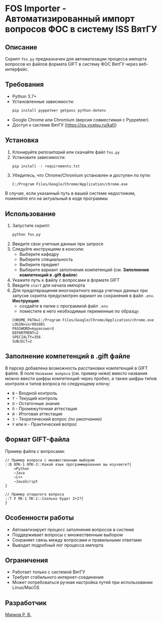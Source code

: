# FOS Importer - Автоматизированный импорт вопросов ФОС в систему ISS ВятГУ

## Описание

Скрипт `fos.py` предназначен для автоматизации процесса импорта вопросов из файлов формата GIFT в систему ФОС ВятГУ через веб-интерфейс.

## Требования

- Python 3.7+
- Установленные зависимости:
  ```bash
  pip install pyppeteer getpass python-dotenv
  ```
- Google Chrome или Chromium (версия совместимая с Pyppeteer)
- Доступ к системе ВятГУ (https://iss.vyatsu.ru/kaf/)

## Установка

1. Клонируйте репозиторий или скачайте файл `fos.py`
2. Установите зависимости:
   ```bash
   pip install -r requirements.txt
   ```
3. Убедитесь, что Chrome/Chromium установлен и доступен по пути:
   ```
   C:/Program Files/Google/Chrome/Application/chrome.exe
   ```
В случае, если указанный путь в вашей системе недостижим, поменяйте его на актуальный в коде программы

## Использование

1. Запустите скрипт:
   ```bash
   python fos.py
   ```
2. Введите свои учетные данные при запросе
3. Следуйте инструкциям в консоли:
   - Выберите кафедру
   - Выберите специальность
   - Выберите предмет
   - Выберите вариант заполнения компетенций (см. **Заполнение компетенций в .gift файле**)
4. Укажите путь к файлу с вопросами в формате GIFT
5. Введите `start` для начала импорта
6. Для предотвращения многократного ввода учетных данных при запуске скрипта предусмотрен вариант их сохранения в файл `.env`. **Инструкция**:
     - создайте в папке с программой файл `.env`
     - поместите в него необходимые переменные по образцу:
     ```env
   CHROME_PATH=C:/Program Files/Google/Chrome/Application/chrome.exe
   LOGIN=usr001001
   PASSWORD=mypassword
   DEPARTMENT=2
   SPECIALTY=356
   SUBJECT=2
     ```
## Заполнение компетенций в .gift файле
   В парсер добавлена возможность расстановки компетенций в GIFT файле. В поле `Название вопроса` (см. пример ниже) вместо названия можно ввести шифры компетенций через пробел, а также шифры типов контроля и типов вопроса по следующему ключу:
   - `В` - Входной контроль
   - `Т` - Текущий контроль
   - `О` - Остаточные знания
   - `П` - Промежуточная аттестация
   - `И` - Итоговая аттестация
   - `З` - Теоретический вопрос *(по умолчанию)*
   - `У` или `Н` - Практический вопрос

## Формат GIFT-файла

Пример файла с вопросами:
```gift
// Пример вопроса с множественным выбором
::В ОПК-1 ОПК-3::Какой язык программирования вы изучаете?{
    =Python
    ~Java
    ~C++
    ~JavaScript
}

// Пример открытого вопроса
::Т У ПК-1 ПК-2::Сколько будет 2+2?{
}
```

## Особенности работы

- Автоматизирует процесс заполнения вопросов в системе
- Поддерживает вопросы с множественным выбором
- Сохраняет связь между вопросами и правильными ответами
- Выводит подробный лог процесса импорта

## Ограничения

- Работает только с системой ВятГУ
- Требует стабильного интернет-соединения
- Может потребоваться ручная настройка путей при использовании Linux/MacOS

## Разработчик

   [Марков Р. В.](https://github.com/markovrv)
